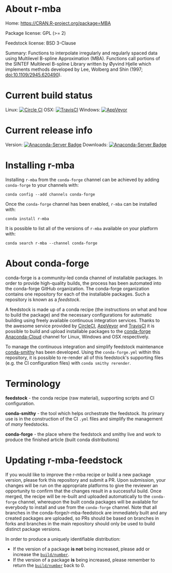 About r-mba
===========

Home: https://CRAN.R-project.org/package=MBA

Package license: GPL (>= 2)

Feedstock license: BSD 3-Clause

Summary: Functions to interpolate irregularly and regularly spaced data using Multilevel B-spline Approximation (MBA). Functions call portions of the SINTEF Multilevel B-spline Library written by Øyvind Hjelle which implements methods developed by Lee, Wolberg and Shin (1997; <doi:10.1109/2945.620490>).



Current build status
====================

Linux: [![Circle CI](https://circleci.com/gh/conda-forge/r-mba-feedstock.svg?style=shield)](https://circleci.com/gh/conda-forge/r-mba-feedstock)
OSX: [![TravisCI](https://travis-ci.org/conda-forge/r-mba-feedstock.svg?branch=master)](https://travis-ci.org/conda-forge/r-mba-feedstock)
Windows: [![AppVeyor](https://ci.appveyor.com/api/projects/status/github/conda-forge/r-mba-feedstock?svg=True)](https://ci.appveyor.com/project/conda-forge/r-mba-feedstock/branch/master)

Current release info
====================
Version: [![Anaconda-Server Badge](https://anaconda.org/conda-forge/r-mba/badges/version.svg)](https://anaconda.org/conda-forge/r-mba)
Downloads: [![Anaconda-Server Badge](https://anaconda.org/conda-forge/r-mba/badges/downloads.svg)](https://anaconda.org/conda-forge/r-mba)

Installing r-mba
================

Installing `r-mba` from the `conda-forge` channel can be achieved by adding `conda-forge` to your channels with:

```
conda config --add channels conda-forge
```

Once the `conda-forge` channel has been enabled, `r-mba` can be installed with:

```
conda install r-mba
```

It is possible to list all of the versions of `r-mba` available on your platform with:

```
conda search r-mba --channel conda-forge
```


About conda-forge
=================

conda-forge is a community-led conda channel of installable packages.
In order to provide high-quality builds, the process has been automated into the
conda-forge GitHub organization. The conda-forge organization contains one repository
for each of the installable packages. Such a repository is known as a *feedstock*.

A feedstock is made up of a conda recipe (the instructions on what and how to build
the package) and the necessary configurations for automatic building using freely
available continuous integration services. Thanks to the awesome service provided by
[CircleCI](https://circleci.com/), [AppVeyor](http://www.appveyor.com/)
and [TravisCI](https://travis-ci.org/) it is possible to build and upload installable
packages to the [conda-forge](https://anaconda.org/conda-forge)
[Anaconda-Cloud](http://docs.anaconda.org/) channel for Linux, Windows and OSX respectively.

To manage the continuous integration and simplify feedstock maintenance
[conda-smithy](http://github.com/conda-forge/conda-smithy) has been developed.
Using the ``conda-forge.yml`` within this repository, it is possible to re-render all of
this feedstock's supporting files (e.g. the CI configuration files) with ``conda smithy rerender``.


Terminology
===========

**feedstock** - the conda recipe (raw material), supporting scripts and CI configuration.

**conda-smithy** - the tool which helps orchestrate the feedstock.
                   Its primary use is in the construction of the CI ``.yml`` files
                   and simplify the management of *many* feedstocks.

**conda-forge** - the place where the feedstock and smithy live and work to
                  produce the finished article (built conda distributions)


Updating r-mba-feedstock
========================

If you would like to improve the r-mba recipe or build a new
package version, please fork this repository and submit a PR. Upon submission,
your changes will be run on the appropriate platforms to give the reviewer an
opportunity to confirm that the changes result in a successful build. Once
merged, the recipe will be re-built and uploaded automatically to the
`conda-forge` channel, whereupon the built conda packages will be available for
everybody to install and use from the `conda-forge` channel.
Note that all branches in the conda-forge/r-mba-feedstock are
immediately built and any created packages are uploaded, so PRs should be based
on branches in forks and branches in the main repository should only be used to
build distinct package versions.

In order to produce a uniquely identifiable distribution:
 * If the version of a package **is not** being increased, please add or increase
   the [``build/number``](http://conda.pydata.org/docs/building/meta-yaml.html#build-number-and-string).
 * If the version of a package **is** being increased, please remember to return
   the [``build/number``](http://conda.pydata.org/docs/building/meta-yaml.html#build-number-and-string)
   back to 0.
